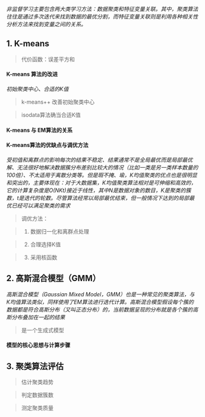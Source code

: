 *非监督学习主要包含两大类学习方法：数据聚类和特征变量关联。其中，聚类算法往往是通过多次迭代来找到数据的最优分割，而特征变量关联则是利用各种相关性分析方法来找到变量之间的关系。*

## 1. K-means
> 代价函数：误差平方和

#### K-means 算法的改进
*初始聚类中心、合适的K值*
> k-means++ 改善初始聚类中心

> isodata算法确当合适K值
#### K-means 与 EM算法的关系

#### K-means算法的优缺点与调优方法
*受初值和离群点的影响每次的结果不稳定、结果通常不是全局最优而是局部最优解、无法很好地解决数据簇分布差别比较大的情况（比如一类是另一类样本数量的100倍）、不太适用于离散分类等。但是瑕不掩、瑜，K均值聚类的优点也是很明显和突出的，主要体现在：对于大数据集，K均值聚类算法相对是可伸缩和高效的，它的计算复杂度是O(NKt)接近于线性，其中N是数据对象的数目，K是聚类的簇数，t是迭代的轮数。尽管算法经常以局部最优结束，但一般情况下达到的局部最优已经可以满足聚类的需求*

>调优方法：

>1. 数据归一化和离群点处理

>2. 合理选择K值

>3. 采用核函数

## 2. 高斯混合模型（GMM）
*高斯混合模型（Gaussian Mixed Model，GMM）也是一种常见的聚类算法，与K均值算法类似，同样使用了EM算法进行迭代计算。高斯混合模型假设每个簇的数据都是符合高斯分布（又叫正态分布）的，当前数据呈现的分布就是各个簇的高斯分布叠加在一起的结果*

> 是一个生成式模型
#### 模型的核心思想与计算步骤

## 3. 聚类算法评估
>估计聚类趋势

>判定数据簇数

>测定聚类质量
